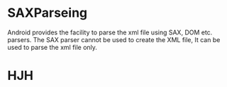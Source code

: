 # SAXParseing
Android provides the facility to parse the xml file using SAX, DOM etc. parsers. The SAX parser cannot be used to create the XML file, It can be used to parse the xml file only. 
# HJH
